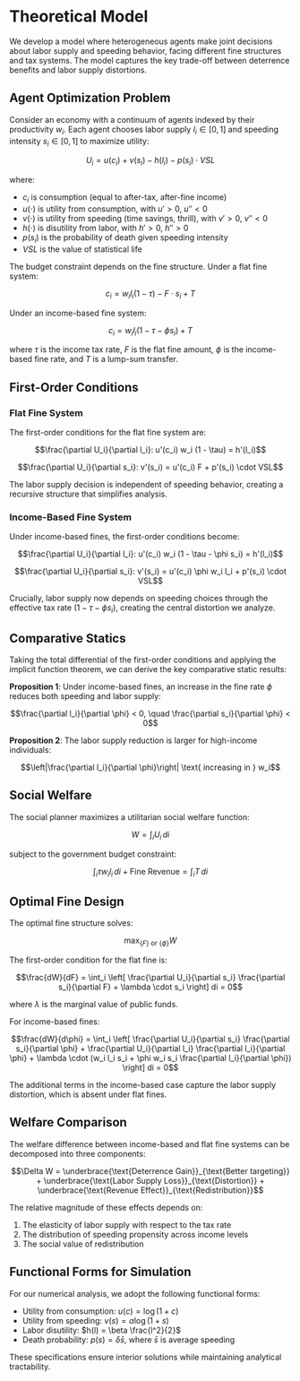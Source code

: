 # Theoretical Model

We develop a model where heterogeneous agents make joint decisions about labor supply and speeding behavior, facing different fine structures and tax systems. The model captures the key trade-off between deterrence benefits and labor supply distortions.

## Agent Optimization Problem

Consider an economy with a continuum of agents indexed by their productivity $w_i$. Each agent chooses labor supply $l_i \in [0,1]$ and speeding intensity $s_i \in [0,1]$ to maximize utility:

$$U_i = u(c_i) + v(s_i) - h(l_i) - p(s_i) \cdot VSL$$

where:
- $c_i$ is consumption (equal to after-tax, after-fine income)
- $u(\cdot)$ is utility from consumption, with $u' > 0$, $u'' < 0$
- $v(\cdot)$ is utility from speeding (time savings, thrill), with $v' > 0$, $v'' < 0$
- $h(\cdot)$ is disutility from labor, with $h' > 0$, $h'' > 0$
- $p(s_i)$ is the probability of death given speeding intensity
- $VSL$ is the value of statistical life

The budget constraint depends on the fine structure. Under a flat fine system:

$$c_i = w_i l_i (1 - \tau) - F \cdot s_i + T$$

Under an income-based fine system:

$$c_i = w_i l_i (1 - \tau - \phi s_i) + T$$

where $\tau$ is the income tax rate, $F$ is the flat fine amount, $\phi$ is the income-based fine rate, and $T$ is a lump-sum transfer.

## First-Order Conditions

### Flat Fine System

The first-order conditions for the flat fine system are:

$$\frac{\partial U_i}{\partial l_i}: u'(c_i) w_i (1 - \tau) = h'(l_i)$$

$$\frac{\partial U_i}{\partial s_i}: v'(s_i) = u'(c_i) F + p'(s_i) \cdot VSL$$

The labor supply decision is independent of speeding behavior, creating a recursive structure that simplifies analysis.

### Income-Based Fine System

Under income-based fines, the first-order conditions become:

$$\frac{\partial U_i}{\partial l_i}: u'(c_i) w_i (1 - \tau - \phi s_i) = h'(l_i)$$

$$\frac{\partial U_i}{\partial s_i}: v'(s_i) = u'(c_i) \phi w_i l_i + p'(s_i) \cdot VSL$$

Crucially, labor supply now depends on speeding choices through the effective tax rate $(1 - \tau - \phi s_i)$, creating the central distortion we analyze.

## Comparative Statics

Taking the total differential of the first-order conditions and applying the implicit function theorem, we can derive the key comparative static results:

**Proposition 1**: Under income-based fines, an increase in the fine rate $\phi$ reduces both speeding and labor supply:

$$\frac{\partial l_i}{\partial \phi} < 0, \quad \frac{\partial s_i}{\partial \phi} < 0$$

**Proposition 2**: The labor supply reduction is larger for high-income individuals:

$$\left|\frac{\partial l_i}{\partial \phi}\right| \text{ increasing in } w_i$$

## Social Welfare

The social planner maximizes a utilitarian social welfare function:

$$W = \int_i U_i \, di$$

subject to the government budget constraint:

$$\int_i \tau w_i l_i \, di + \text{Fine Revenue} = \int_i T \, di$$

## Optimal Fine Design

The optimal fine structure solves:

$$\max_{\{F\} \text{ or } \{\phi\}} W$$

The first-order condition for the flat fine is:

$$\frac{dW}{dF} = \int_i \left[ \frac{\partial U_i}{\partial s_i} \frac{\partial s_i}{\partial F} + \lambda \cdot s_i \right] di = 0$$

where $\lambda$ is the marginal value of public funds.

For income-based fines:

$$\frac{dW}{d\phi} = \int_i \left[ \frac{\partial U_i}{\partial s_i} \frac{\partial s_i}{\partial \phi} + \frac{\partial U_i}{\partial l_i} \frac{\partial l_i}{\partial \phi} + \lambda \cdot (w_i l_i s_i + \phi w_i s_i \frac{\partial l_i}{\partial \phi}) \right] di = 0$$

The additional terms in the income-based case capture the labor supply distortion, which is absent under flat fines.

## Welfare Comparison

The welfare difference between income-based and flat fine systems can be decomposed into three components:

$$\Delta W = \underbrace{\text{Deterrence Gain}}_{\text{Better targeting}} + \underbrace{\text{Labor Supply Loss}}_{\text{Distortion}} + \underbrace{\text{Revenue Effect}}_{\text{Redistribution}}$$

The relative magnitude of these effects depends on:
1. The elasticity of labor supply with respect to the tax rate
2. The distribution of speeding propensity across income levels
3. The social value of redistribution

## Functional Forms for Simulation

For our numerical analysis, we adopt the following functional forms:

- Utility from consumption: $u(c) = \log(1 + c)$
- Utility from speeding: $v(s) = \alpha \log(1 + s)$
- Labor disutility: $h(l) = \beta \frac{l^2}{2}$
- Death probability: $p(s) = \delta \bar{s}$, where $\bar{s}$ is average speeding

These specifications ensure interior solutions while maintaining analytical tractability.